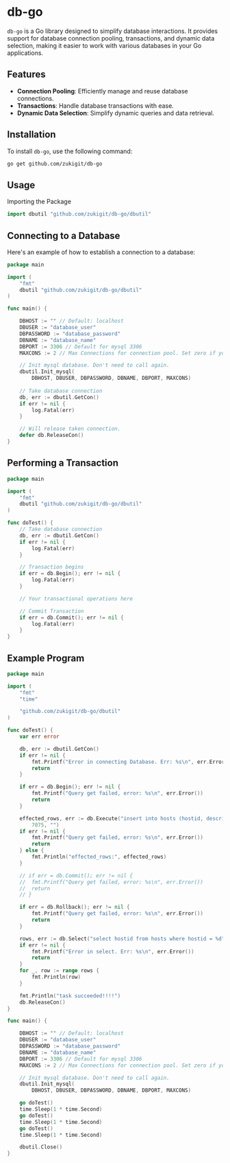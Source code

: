 # db-go

`db-go` is a Go library designed to simplify database interactions. It provides support for database connection pooling, transactions, and dynamic data selection, making it easier to work with various databases in your Go applications.

## Features

- **Connection Pooling**: Efficiently manage and reuse database connections.
- **Transactions**: Handle database transactions with ease.
- **Dynamic Data Selection**: Simplify dynamic queries and data retrieval.

## Installation

To install `db-go`, use the following command:

```bash
go get github.com/zukigit/db-go
```

## Usage

Importing the Package

```go
import dbutil "github.com/zukigit/db-go/dbutil"
```

## Connecting to a Database

Here's an example of how to establish a connection to a database:

```go
package main

import (
    "fmt"
    dbutil "github.com/zukigit/db-go/dbutil"
)

func main() {

    DBHOST := "" // Default: localhost
    DBUSER := "database_user"
    DBPASSWORD := "database_password"
    DBNAME := "database_name"
    DBPORT := 3306 // Default for mysql 3306
    MAXCONS := 2 // Max Connections for connection pool. Set zero if you dun wanna use it

    // Init mysql database. Don't need to call again.
    dbutil.Init_mysql(
        DBHOST, DBUSER, DBPASSWORD, DBNAME, DBPORT, MAXCONS)
    
    // Take database connection
    db, err := dbutil.GetCon()
    if err != nil {
        log.Fatal(err)
    }

    // Will release taken connection.
    defer db.ReleaseCon()
}
```

## Performing a Transaction

```go
package main

import (
    "fmt"
    dbutil "github.com/zukigit/db-go/dbutil"
)

func doTest() {
    // Take database connection
    db, err := dbutil.GetCon()
    if err != nil {
        log.Fatal(err)
    }

    // Transaction begins
    if err = db.Begin(); err != nil {
        log.Fatal(err)
    }

    // Your transactional operations here

    // Commit Transaction
    if err = db.Commit(); err != nil {
        log.Fatal(err)
    }
}
```

## Example Program

```go
package main

import (
	"fmt"
	"time"

	"github.com/zukigit/db-go/dbutil"
)

func doTest() {
	var err error

	db, err := dbutil.GetCon()
	if err != nil {
		fmt.Printf("Error in connecting Database. Err: %s\n", err.Error())
		return
	}

	if err = db.Begin(); err != nil {
		fmt.Printf("Query get failed, error: %s\n", err.Error())
		return
	}

	effected_rows, err := db.Execute("insert into hosts (hostid, description) values(%d, '%s');",
		7075, "")
	if err != nil {
		fmt.Printf("Query get failed, error: %s\n", err.Error())
		return
	} else {
		fmt.Println("effected_rows:", effected_rows)
	}

	// if err = db.Commit(); err != nil {
	// 	fmt.Printf("Query get failed, error: %s\n", err.Error())
	// 	return
	// }

	if err = db.Rollback(); err != nil {
		fmt.Printf("Query get failed, error: %s\n", err.Error())
		return
	}

	rows, err := db.Select("select hostid from hosts where hostid = %d", 7073)
	if err != nil {
		fmt.Printf("Error in select. Err: %s\n", err.Error())
		return
	}
	for _, row := range rows {
		fmt.Println(row)
	}

	fmt.Println("task succeeded!!!!")
	db.ReleaseCon()
}

func main() {

    DBHOST := "" // Default: localhost
    DBUSER := "database_user"
    DBPASSWORD := "database_password"
    DBNAME := "database_name"
    DBPORT := 3306 // Default for mysql 3306
    MAXCONS := 2 // Max Connections for connection pool. Set zero if you dun wanna use it

    // Init mysql database. Don't need to call again.
    dbutil.Init_mysql(
        DBHOST, DBUSER, DBPASSWORD, DBNAME, DBPORT, MAXCONS)

    go doTest()
    time.Sleep(1 * time.Second)
    go doTest()
    time.Sleep(1 * time.Second)
    go doTest()
    time.Sleep(1 * time.Second)

    dbutil.Close()
}